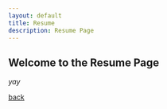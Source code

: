 ```yaml
---
layout: default
title: Resume
description: Resume Page
---
```


## Welcome to the Resume Page

_yay_

[back](./)
